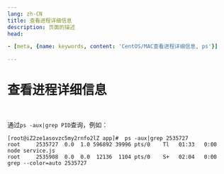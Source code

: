 ```yaml
---
lang: zh-CN  
title: 查看进程详细信息  
description: 页面的描述
head:

- [meta, {name: keywords, content: 'CentOS/MAC查看进程详细信息, ps'}]

---
```


# 查看进程详细信息

<br>

通过`ps -aux|grep PID`查询，例如：

```shell
[root@iZ2ze1asovzc5my2rnfo2lZ app]#  ps -aux|grep 2535727
root     2535727  0.0  1.0 596892 39996 pts/0    Tl   01:33   0:00 node service.js
root     2535908  0.0  0.0  12136  1104 pts/0    S+   02:04   0:00 grep --color=auto 2535727
```

<Comment></Comment>

